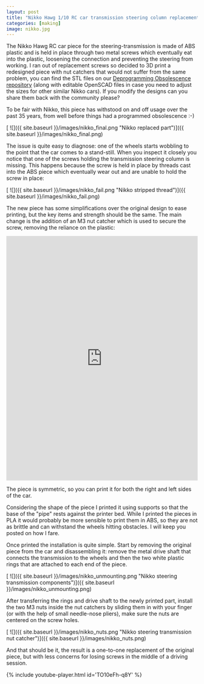 ```yaml
---
layout: post
title: "Nikko Hawg 1/10 RC car transmission steering column replacement"
categories: [making]
image: nikko.jpg
---
```


The Nikko Hawg RC car piece for the steering-transmission is made of ABS plastic and is held in place through two metal screws which eventually eat into the plastic, loosening the connection and preventing the steering from working. I ran out of replacement screws so decided to 3D print a redesigned piece with nut catchers that would not suffer from the same problem, you can find the STL files on our [Deprogramming Obsolescence repository](https://github.com/llmora/deprogramming-obsolescence/) (along with editable OpenSCAD files in case you need to adjust the sizes for other similar Nikko cars). If you modify the designs can you share them back with the community please?

To be fair with Nikko, this piece has withstood on and off usage over the past 35 years, from well before things had a programmed obsolescence :-)

[ ![]({{ site.baseurl }}/images/nikko_final.png "Nikko replaced part")]({{ site.baseurl }}/images/nikko_final.png)

The issue is quite easy to diagnose: one of the wheels starts wobbling to the point that the car comes to a stand-still. When you inspect it closely you notice that one of the screws holding the transmission steering column is missing. This happens because the screw is held in place by threads cast into the ABS piece which eventually wear out and are unable to hold the screw in place:

[ ![]({{ site.baseurl }}/images/nikko_fail.png "Nikko stripped thread")]({{ site.baseurl }}/images/nikko_fail.png)

The new piece has some simplifications over the original design to ease printing, but the key items and strength should be the same. The main change is the addition of an M3 nut catcher which is used to secure the screw, removing the reliance on the plastic:

<iframe id="vs_iframe" src="https://www.viewstl.com/?embedded&url=https://raw.githubusercontent.com/llmora/deprogramming-obsolescence/master/nikko-hawg/nikko_hawg_steering.stl&color=gray&bgcolor=transparent&noborder=yes" style="border:0;margin:0;width:100%;height:644px;"></iframe>

The piece is symmetric, so you can print it for both the right and left sides of the car.

Considering the shape of the piece I printed it using supports so that the base of the "pipe" rests against the printer bed. While I printed the pieces in PLA it would probably be more sensible to print them in ABS, so they are not as brittle and can withstand the wheels hitting obstacles. I will keep you posted on how I fare.

Once printed the installation is quite simple. Start by removing the original piece from the car and disassembling it: remove the metal drive shaft that connects the transmission to the wheels and then the two white plastic rings that are attached to each end of the piece.

[ ![]({{ site.baseurl }}/images/nikko_unmounting.png "Nikko steering transmission components")]({{ site.baseurl }}/images/nikko_unmounting.png)

After transferring the rings and drive shaft to the newly printed part, install the two M3 nuts inside the nut catchers by sliding them in with your finger (or with the help of small needle-nose pliers), make sure the nuts are centered on the screw holes.

[ ![]({{ site.baseurl }}/images/nikko_nuts.png "Nikko steering transmission nut catcher")]({{ site.baseurl }}/images/nikko_nuts.png)

And that should be it, the result is a one-to-one replacement of the original piece, but with less concerns for losing screws in the middle of a driving session.

{% include youtube-player.html id='TO10eFh-q8Y' %}
